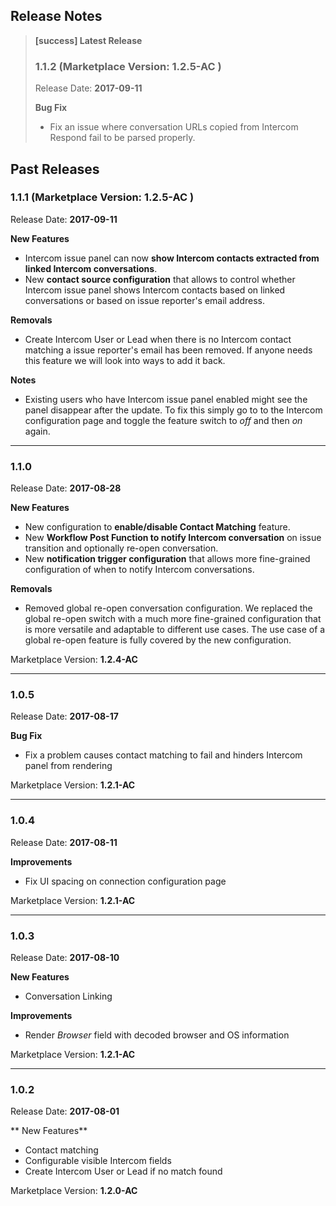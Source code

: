 ## Release Notes

> **[success] Latest Release**
>
> ### 1.1.2 (Marketplace Version: **1.2.5-AC** )
>
> Release Date: **2017-09-11**
>
> **Bug Fix**  
>  * Fix an issue where conversation URLs copied from Intercom Respond fail to
>    be parsed properly.

## Past Releases

### 1.1.1 (Marketplace Version: **1.2.5-AC** )

Release Date: **2017-09-11**

**New Features**  
 * Intercom issue panel can now **show Intercom contacts extracted from linked
   Intercom conversations**.
 * New **contact source configuration** that allows to control whether Intercom
   issue panel shows Intercom contacts based on linked conversations or based
   on issue reporter's email address.

**Removals**
 * Create Intercom User or Lead when there is no Intercom contact matching
   a issue reporter's email has been removed. If anyone needs this feature
   we will look into ways to add it back.


 **Notes**
 * Existing users who have Intercom issue panel enabled might see the 
   panel disappear after the update. To fix this simply go to to the 
   Intercom configuration page and toggle the feature switch to *off* and 
   then *on* again.
   
---

### 1.1.0

Release Date: **2017-08-28**

**New Features**  
 * New configuration to **enable/disable Contact Matching** feature.
 * New **Workflow Post Function to notify Intercom conversation** on issue
   transition and optionally re-open conversation.
 * New **notification trigger configuration** that allows more fine-grained
   configuration of when to notify Intercom conversations. 

**Removals**
 * Removed global re-open conversation configuration. We replaced the global
   re-open switch with a much more fine-grained configuration that is more
   versatile and adaptable to different use cases. The use case of a global
   re-open feature is fully covered by the new configuration.

Marketplace Version: **1.2.4-AC**  

---

### 1.0.5
Release Date: **2017-08-17**

**Bug Fix**  
 * Fix a problem causes contact matching to fail and hinders Intercom panel
   from rendering
   
Marketplace Version: **1.2.1-AC**  

---

### 1.0.4

Release Date: **2017-08-11**

**Improvements**  
 * Fix UI spacing on connection configuration page

Marketplace Version: **1.2.1-AC**  

---

### 1.0.3

Release Date: **2017-08-10**
 
**New Features**
 * Conversation Linking

**Improvements**  
 * Render *Browser* field with decoded browser and OS information

Marketplace Version: **1.2.1-AC**  

---
 
### 1.0.2

Release Date: **2017-08-01**

** New Features**
 * Contact matching
 * Configurable visible Intercom fields
 * Create Intercom User or Lead if no match found
 
Marketplace Version: **1.2.0-AC**  